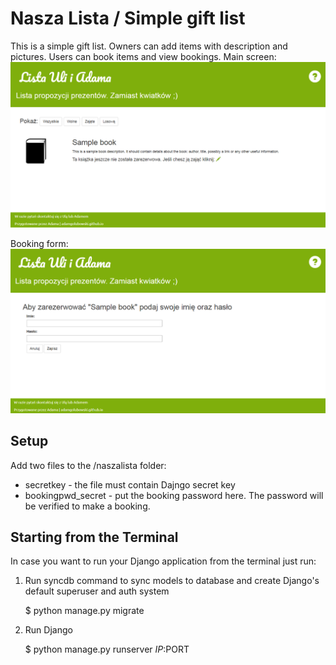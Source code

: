 # Nasza Lista / Simple gift list
This is a simple gift list. Owners can add items with description and pictures. Users can book items and view bookings.
Main screen:
![main screen](https://raw.githubusercontent.com/adamgolubowski/naszalista/master/main.png)

Booking form:
![booking form](https://raw.githubusercontent.com/adamgolubowski/naszalista/master/booking.png)

## Setup
Add two files to the /naszalista folder:
- secretkey - the file must contain Dajngo secret key
- bookingpwd_secret - put the booking password here. The password will be verified to make a booking.

## Starting from the Terminal

In case you want to run your Django application from the terminal just run:

1) Run syncdb command to sync models to database and create Django's default superuser and auth system

    $ python manage.py migrate

2) Run Django

    $ python manage.py runserver $IP:$PORT
